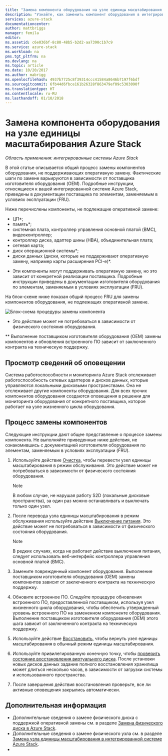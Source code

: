 ```yaml
---
title: "Замена компонента оборудования на узле единицы масштабирования Azure Stack | Документация Майкрософт"
description: "Узнайте, как заменить компонент оборудования в интегрированной системе Azure Stack."
services: azure-stack
documentationcenter: 
author: mattbriggs
manager: femila
editor: 
ms.assetid: c6e036bf-8c80-48b5-b2d2-aa7390c1b7c9
ms.service: azure-stack
ms.workload: na
pms.tgt_pltfrm: na
ms.devlang: na
ms.topic: article
ms.date: 10/20/2017
ms.author: mabrigg
ms.openlocfilehash: 4937b7725c8f39314ccc41584a8646b7197f6bdf
ms.sourcegitcommit: 6fb44d6fbce161b26328f863479ef09c5303090f
ms.translationtype: HT
ms.contentlocale: ru-RU
ms.lasthandoff: 01/10/2018
---
```

# <a name="replace-a-hardware-component-on-an-azure-stack-scale-unit-node"></a>Замена компонента оборудования на узле единицы масштабирования Azure Stack

*Область применения: интегрированные системы Azure Stack*

В этой статье описывается общий процесс замены компонентов оборудования, не поддерживающих оперативную замену. Фактические шаги по замене варьируются в зависимости от поставщика изготовителя оборудования (OEM). Подробные инструкции, относящиеся к вашей интегрированной системе Azure Stack, приведены в документации поставщика по элементам, заменяемым в условиях эксплуатации (FRU).

Ниже перечислены компоненты, не подлежащие оперативной замене:

- ЦП*;
- память*;
- системная плата, контроллер управления основной платой (BMC), видеоконтроллер;
- контроллер диска, адаптер шины (HBA), объединительная плата;
- сетевая карта;
- диск операционной системы*;
- диски данных (диски, которые не поддерживают оперативную замену, например карты расширения PCI-e)*.

* Эти компоненты могут поддерживать оперативную замену, но это зависит от конкретной реализации поставщика. Подробные инструкции приведены в документации изготовителя оборудования по элементам, заменяемым в условиях эксплуатации (FRU).

На блок-схеме ниже показан общий процесс FRU для замены компонентов оборудования, не подлежащих оперативной замене.

![Блок-схема процедуры замены компонента](media/azure-stack-replace-component/replacecomponentflow.PNG)

* Это действие может не потребоваться в зависимости от физического состояния оборудования.

** Выполнение поставщиком изготовителя оборудования (OEM) замены компонентов и обновления встроенного ПО зависит от заключенного контракта на техническую поддержку.

## <a name="review-alert-information"></a>Просмотр сведений об оповещении

Система работоспособности и мониторинга Azure Stack отслеживает работоспособность сетевых адаптеров и дисков данных, которые управляются локальными дисковыми пространствами. Она не отслеживает другие компоненты оборудования. Для всех прочих компонентов оборудования создаются оповещения в решении для мониторинга оборудования от конкретного поставщика, которое работает на узле жизненного цикла оборудования.

## <a name="component-replacement-process"></a>Процесс замены компонентов

Следующие инструкции дают общее представление о процессе замены компонента. Не выполняйте приведенные ниже действия, не ознакомившись с документацией изготовителя оборудования по элементам, заменяемым в условиях эксплуатации (FRU).

1. Используйте действие [Очистка](azure-stack-node-actions.md#scale-unit-node-actions), чтобы перевести узел единицы масштабирования в режим обслуживания. Это действие может не потребоваться в зависимости от физического состояния оборудования.

   > [!NOTE]
   > В любом случае, не нарушая работу S2D (локальные дисковые пространства), за один раз можно останавливать и выключать только один узел.

2. После перевода узла единицы масштабирования в режим обслуживания используйте действие [Выключение питания](azure-stack-node-actions.md#scale-unit-node-actions). Это действие может не потребоваться в зависимости от физического состояния оборудования.
 
   > [!NOTE]
   > В редких случаях, когда не работает действие выключения питания, следует использовать веб-интерфейс контроллера управления основной платой (BMC).

3. Замените поврежденный компонент оборудования. Выполнение поставщиком изготовителя оборудования (OEM) замены компонентов зависит от заключенного контракта на техническую поддержку.  
4. Обновите встроенное ПО. Следуйте процедуре обновления встроенного ПО, предоставленной поставщиком, используя узел жизненного цикла оборудования, чтобы обеспечить утвержденный уровень встроенного ПО на замененном компоненте оборудования. Выполнение поставщиком изготовителя оборудования (OEM) этого шага зависит от заключенного контракта на техническую поддержку.  
5. Используйте действие [Восстановить](azure-stack-node-actions.md#scale-unit-node-actions), чтобы вернуть узел единицы масштабирования в обычный режим единицы масштабирования.
6. Используйте привилегированную конечную точку, чтобы [проверить состояние восстановления виртуального диска](azure-stack-replace-disk.md#check-the-status-of-virtual-disk-repair). После установки новых дисков данных задание полного восстановления хранилища может длиться несколько часов, в зависимости от загрузки системы и использованного пространства.
7. После завершения действия восстановления проверьте, все ли активные оповещения закрылись автоматически.

## <a name="next-steps"></a>Дополнительная информация

- Дополнительные сведения о замене физического диска с поддержкой оперативной замены см. в разделе [Замена физического диска в Azure Stack](azure-stack-replace-disk.md).
- Дополнительные сведения о замене физического узла см. в разделе [Замена узла единицы масштабирования в интегрированной системе Azure Stack](azure-stack-replace-node.md).
- 
